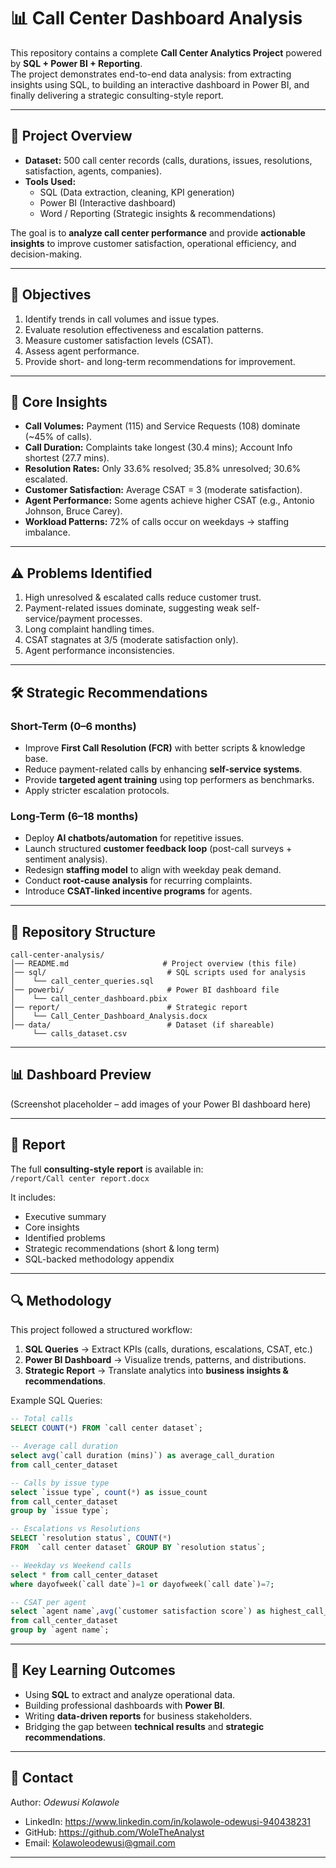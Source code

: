 # 📊 Call Center Dashboard Analysis

This repository contains a complete **Call Center Analytics Project** powered by **SQL + Power BI + Reporting**.  
The project demonstrates end-to-end data analysis: from extracting insights using SQL, to building an interactive dashboard in Power BI, and finally delivering a strategic consulting-style report.

---

## 🚀 Project Overview
- **Dataset:** 500 call center records (calls, durations, issues, resolutions, satisfaction, agents, companies).  
- **Tools Used:**  
  - SQL (Data extraction, cleaning, KPI generation)  
  - Power BI (Interactive dashboard)  
  - Word / Reporting (Strategic insights & recommendations)  

The goal is to **analyze call center performance** and provide **actionable insights** to improve customer satisfaction, operational efficiency, and decision-making.

---

## 🎯 Objectives
1. Identify trends in call volumes and issue types.  
2. Evaluate resolution effectiveness and escalation patterns.  
3. Measure customer satisfaction levels (CSAT).  
4. Assess agent performance.  
5. Provide short- and long-term recommendations for improvement.  

---

## 📌 Core Insights
- **Call Volumes:** Payment (115) and Service Requests (108) dominate (~45% of calls).  
- **Call Duration:** Complaints take longest (30.4 mins); Account Info shortest (27.7 mins).  
- **Resolution Rates:** Only 33.6% resolved; 35.8% unresolved; 30.6% escalated.  
- **Customer Satisfaction:** Average CSAT = 3 (moderate satisfaction).  
- **Agent Performance:** Some agents achieve higher CSAT (e.g., Antonio Johnson, Bruce Carey).  
- **Workload Patterns:** 72% of calls occur on weekdays → staffing imbalance.  

---

## ⚠️ Problems Identified
1. High unresolved & escalated calls reduce customer trust.  
2. Payment-related issues dominate, suggesting weak self-service/payment processes.  
3. Long complaint handling times.  
4. CSAT stagnates at 3/5 (moderate satisfaction only).  
5. Agent performance inconsistencies.  

---

## 🛠️ Strategic Recommendations

### Short-Term (0–6 months)
- Improve **First Call Resolution (FCR)** with better scripts & knowledge base.  
- Reduce payment-related calls by enhancing **self-service systems**.  
- Provide **targeted agent training** using top performers as benchmarks.  
- Apply stricter escalation protocols.  

### Long-Term (6–18 months)
- Deploy **AI chatbots/automation** for repetitive issues.  
- Launch structured **customer feedback loop** (post-call surveys + sentiment analysis).  
- Redesign **staffing model** to align with weekday peak demand.  
- Conduct **root-cause analysis** for recurring complaints.  
- Introduce **CSAT-linked incentive programs** for agents.  

---

## 📂 Repository Structure

```
call-center-analysis/
│── README.md                     # Project overview (this file)
│── sql/                           # SQL scripts used for analysis
│    └── call_center_queries.sql
│── powerbi/                       # Power BI dashboard file
│    └── call_center_dashboard.pbix
│── report/                        # Strategic report
│    └── Call_Center_Dashboard_Analysis.docx
│── data/                          # Dataset (if shareable)
     └── calls_dataset.csv
```

---

## 📊 Dashboard Preview
(Screenshot placeholder – add images of your Power BI dashboard here)

---

## 📑 Report
The full **consulting-style report** is available in:  
`/report/Call center report.docx`  

It includes:  
- Executive summary  
- Core insights  
- Identified problems  
- Strategic recommendations (short & long term)  
- SQL-backed methodology appendix  

---

## 🔍 Methodology

This project followed a structured workflow:  

1. **SQL Queries** → Extract KPIs (calls, durations, escalations, CSAT, etc.)  
2. **Power BI Dashboard** → Visualize trends, patterns, and distributions.  
3. **Strategic Report** → Translate analytics into **business insights & recommendations**.  

Example SQL Queries:  
```sql
-- Total calls
SELECT COUNT(*) FROM `call center dataset`;

-- Average call duration
select avg(`call duration (mins)`) as average_call_duration
from call_center_dataset

-- Calls by issue type
select `issue type`, count(*) as issue_count
from call_center_dataset
group by `issue type`;

-- Escalations vs Resolutions
SELECT `resolution status`, COUNT(*)
FROM  `call center dataset` GROUP BY `resolution status`;

-- Weekday vs Weekend calls
select * from call_center_dataset
where dayofweek(`call date`)=1 or dayofweek(`call date`)=7;

-- CSAT per agent
select `agent name`,avg(`customer satisfaction score`) as highest_call_per_agent
from call_center_dataset
group by `agent name`;
```

---

## 📌 Key Learning Outcomes
- Using **SQL** to extract and analyze operational data.  
- Building professional dashboards with **Power BI**.  
- Writing **data-driven reports** for business stakeholders.  
- Bridging the gap between **technical results** and **strategic recommendations**.  

---

## 📧 Contact
Author: *Odewusi Kolawole*  
- LinkedIn: https://www.linkedin.com/in/kolawole-odewusi-940438231
- GitHub: https://github.com/WoleTheAnalyst
- Email: Kolawoleodewusi@gmail.com 

---


